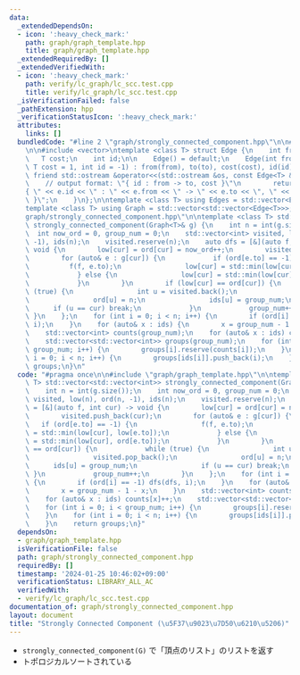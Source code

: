 ```yaml
---
data:
  _extendedDependsOn:
  - icon: ':heavy_check_mark:'
    path: graph/graph_template.hpp
    title: graph/graph_template.hpp
  _extendedRequiredBy: []
  _extendedVerifiedWith:
  - icon: ':heavy_check_mark:'
    path: verify/lc_graph/lc_scc.test.cpp
    title: verify/lc_graph/lc_scc.test.cpp
  _isVerificationFailed: false
  _pathExtension: hpp
  _verificationStatusIcon: ':heavy_check_mark:'
  attributes:
    links: []
  bundledCode: "#line 2 \"graph/strongly_connected_component.hpp\"\n\n#line 2 \"graph/graph_template.hpp\"\
    \n\n#include <vector>\ntemplate <class T> struct Edge {\n    int from, to;\n \
    \   T cost;\n    int id;\n\n    Edge() = default;\n    Edge(int from, int to,\
    \ T cost = 1, int id = -1) : from(from), to(to), cost(cost), id(id) {}\n\n   \
    \ friend std::ostream &operator<<(std::ostream &os, const Edge<T> &e) {\n    \
    \    // output format: \"{ id : from -> to, cost }\"\n        return os << \"\
    { \" << e.id << \" : \" << e.from << \" -> \" << e.to << \", \" << e.cost << \"\
    \ }\";\n    }\n};\n\ntemplate <class T> using Edges = std::vector<Edge<T>>;\n\
    template <class T> using Graph = std::vector<std::vector<Edge<T>>>;\n#line 4 \"\
    graph/strongly_connected_component.hpp\"\n\ntemplate <class T> std::vector<std::vector<int>>\
    \ strongly_connected_component(Graph<T>& g) {\n    int n = int(g.size());\n  \
    \  int now_ord = 0, group_num = 0;\n    std::vector<int> visited, low(n), ord(n,\
    \ -1), ids(n);\n    visited.reserve(n);\n    auto dfs = [&](auto f, int cur) ->\
    \ void {\n        low[cur] = ord[cur] = now_ord++;\n        visited.push_back(cur);\n\
    \        for (auto& e : g[cur]) {\n            if (ord[e.to] == -1) {\n      \
    \          f(f, e.to);\n                low[cur] = std::min(low[cur], low[e.to]);\n\
    \            } else {\n                low[cur] = std::min(low[cur], ord[e.to]);\n\
    \            }\n        }\n        if (low[cur] == ord[cur]) {\n            while\
    \ (true) {\n                int u = visited.back();\n                visited.pop_back();\n\
    \                ord[u] = n;\n                ids[u] = group_num;\n          \
    \      if (u == cur) break;\n            }\n            group_num++;\n       \
    \ }\n    };\n    for (int i = 0; i < n; i++) {\n        if (ord[i] == -1) dfs(dfs,\
    \ i);\n    }\n    for (auto& x : ids) {\n        x = group_num - 1 - x;\n    }\n\
    \    std::vector<int> counts(group_num);\n    for (auto& x : ids) counts[x]++;\n\
    \    std::vector<std::vector<int>> groups(group_num);\n    for (int i = 0; i <\
    \ group_num; i++) {\n        groups[i].reserve(counts[i]);\n    }\n    for (int\
    \ i = 0; i < n; i++) {\n        groups[ids[i]].push_back(i);\n    }\n    return\
    \ groups;\n}\n"
  code: "#pragma once\n\n#include \"graph/graph_template.hpp\"\n\ntemplate <class\
    \ T> std::vector<std::vector<int>> strongly_connected_component(Graph<T>& g) {\n\
    \    int n = int(g.size());\n    int now_ord = 0, group_num = 0;\n    std::vector<int>\
    \ visited, low(n), ord(n, -1), ids(n);\n    visited.reserve(n);\n    auto dfs\
    \ = [&](auto f, int cur) -> void {\n        low[cur] = ord[cur] = now_ord++;\n\
    \        visited.push_back(cur);\n        for (auto& e : g[cur]) {\n         \
    \   if (ord[e.to] == -1) {\n                f(f, e.to);\n                low[cur]\
    \ = std::min(low[cur], low[e.to]);\n            } else {\n                low[cur]\
    \ = std::min(low[cur], ord[e.to]);\n            }\n        }\n        if (low[cur]\
    \ == ord[cur]) {\n            while (true) {\n                int u = visited.back();\n\
    \                visited.pop_back();\n                ord[u] = n;\n          \
    \      ids[u] = group_num;\n                if (u == cur) break;\n           \
    \ }\n            group_num++;\n        }\n    };\n    for (int i = 0; i < n; i++)\
    \ {\n        if (ord[i] == -1) dfs(dfs, i);\n    }\n    for (auto& x : ids) {\n\
    \        x = group_num - 1 - x;\n    }\n    std::vector<int> counts(group_num);\n\
    \    for (auto& x : ids) counts[x]++;\n    std::vector<std::vector<int>> groups(group_num);\n\
    \    for (int i = 0; i < group_num; i++) {\n        groups[i].reserve(counts[i]);\n\
    \    }\n    for (int i = 0; i < n; i++) {\n        groups[ids[i]].push_back(i);\n\
    \    }\n    return groups;\n}"
  dependsOn:
  - graph/graph_template.hpp
  isVerificationFile: false
  path: graph/strongly_connected_component.hpp
  requiredBy: []
  timestamp: '2024-01-25 10:46:02+09:00'
  verificationStatus: LIBRARY_ALL_AC
  verifiedWith:
  - verify/lc_graph/lc_scc.test.cpp
documentation_of: graph/strongly_connected_component.hpp
layout: document
title: "Strongly Connected Component (\u5F37\u9023\u7D50\u6210\u5206)"
---
```


- `strongly_connected_component(G)` で「頂点のリスト」のリストを返す
- トポロジカルソートされている
